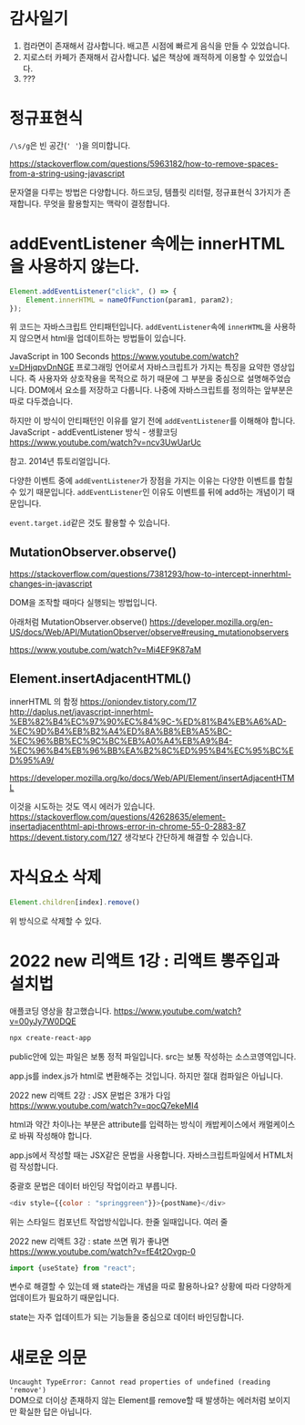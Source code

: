 # 감사일기

1. 컴라면이 존재해서 감사합니다. 배고픈 시점에 빠르게 음식을 만들 수 있었습니다.
2. 지로스터 카페가 존재해서 감사합니다. 넓은 책상에 쾌적하게 이용할 수 있었습니다.
3. ???

# 정규표현식
`/\s/g`은 빈  공간(`' '`)을 의미합니다.

https://stackoverflow.com/questions/5963182/how-to-remove-spaces-from-a-string-using-javascript

문자열을 다루는 방법은 다양합니다. 하드코딩, 템플릿 리터럴, 정규표현식 3가지가 존재합니다. 무엇을 활용할지는 맥락이 결정합니다.

# addEventListener 속에는 innerHTML을 사용하지 않는다.
```JavaScript
Element.addEventListener("click", () => {
    Element.innerHTML = nameOfFunction(param1, param2);
});
```

위 코드는 자바스크립트 안티패턴입니다. `addEventListener`속에 `innerHTML`을 사용하지 않으면서 html을 업데이트하는 방법들이 있습니다.

JavaScript in 100 Seconds
https://www.youtube.com/watch?v=DHjqpvDnNGE
프로그래밍 언어로서 자바스크립트가 가지는 특징을 요약한 영상입니다. 즉 사용자와 상호작용을 목적으로 하기 때문에 그 부분을 중심으로 설명해주었습니다. DOM에서 요소를 저장하고 다룹니다.
나중에 자바스크립트를 정의하는 앞부분은 따로 다두겠습니다.


하지만 이 방식이 안티패턴인 이유를 알기 전에 `addEventListener`를 이해해야 합니다.  
JavaScript - addEventListener 방식 - 생활코딩
https://www.youtube.com/watch?v=ncv3UwUarUc

참고. 2014년 튜토리얼입니다.

다양한 이벤트 중에 `addEventListener`가 장점을 가지는 이유는 다양한 이벤트를 합칠 수 있기 때문입니다. `addEventListener`인 이유도 이벤트를 뒤에 add하는 개념이기 때문입니다.

`event.target.id`같은 것도 활용할 수 있습니다.


## MutationObserver.observe()
https://stackoverflow.com/questions/7381293/how-to-intercept-innerhtml-changes-in-javascript

DOM을 조작할 때마다 실행되는 방법입니다.

아래처럼
MutationObserver.observe()
https://developer.mozilla.org/en-US/docs/Web/API/MutationObserver/observe#reusing_mutationobservers

https://www.youtube.com/watch?v=Mi4EF9K87aM

## Element.insertAdjacentHTML()

innerHTML 의 함정
https://oniondev.tistory.com/17
http://daplus.net/javascript-innerhtml-%EB%82%B4%EC%97%90%EC%84%9C-%ED%81%B4%EB%A6%AD-%EC%9D%B4%EB%B2%A4%ED%8A%B8%EB%A5%BC-%EC%96%BB%EC%9C%BC%EB%A0%A4%EB%A9%B4-%EC%96%B4%EB%96%BB%EA%B2%8C%ED%95%B4%EC%95%BC%ED%95%A9/

https://developer.mozilla.org/ko/docs/Web/API/Element/insertAdjacentHTML



이것을 시도하는 것도 역시 에러가 있습니다.
https://stackoverflow.com/questions/42628635/element-insertadjacenthtml-api-throws-error-in-chrome-55-0-2883-87
https://devent.tistory.com/127
생각보다 간단하게 해결할 수 있습니다. 

# 자식요소 삭제

```JavaScript
Element.children[index].remove()
```
위 방식으로 삭제할 수 있다.

# 2022 new 리액트 1강 : 리액트 뽕주입과 설치법
애플코딩 영상을 참고했습니다. https://www.youtube.com/watch?v=00yJy7W0DQE

```zsh
npx create-react-app
```

public안에 있는 파일은 보통 정적 파일입니다.
src는 보통 작성하는 소스코영역입니다.

app.js를 index.js가 html로 변환해주는 것입니다. 하지만 절대 컴파일은 아닙니다.

2022 new 리액트 2강 : JSX 문법은 3개가 다임 https://www.youtube.com/watch?v=qocQ7ekeMI4

html과 약간 차이나는 부분은 attribute를 입력하는 방식이 캐밥케이스에서 캐멀케이스로 바꿔 작성해야 합니다.

app.js에서 작성할 때는 JSX같은 문법을 사용합니다. 자바스크립트파일에서 HTML처럼 작성합니다.

중괄호 문법은 데이터 바인딩 작업이라고 부릅니다.


```JavaScript
<div style={{color : "springgreen"}}>{postName}</div>
```
위는 스타일드 컴포넌트 작업방식입니다. 한줄 일때입니다. 여러 줄

2022 new 리액트 3강 : state 쓰면 뭐가 좋냐면 https://www.youtube.com/watch?v=fE4t2Ovgp-0

```JavaScript
import {useState} from "react";
```


변수로 해결할 수 있는데 왜 state라는 개념을 따로 활용하나요? 상황에 따라 다양하게 업데이트가 필요하기 때문입니다.

state는 자주 업데이트가 되는 기능들을 중심으로 데이터 바인딩합니다.


# 새로운 의문

`Uncaught TypeError: Cannot read properties of undefined (reading 'remove')`  
DOM으로 더이상 존재하지 않는 Element를 remove할 때 발생하는 에러처럼 보이지만 확실한 답은 아닙니다.
